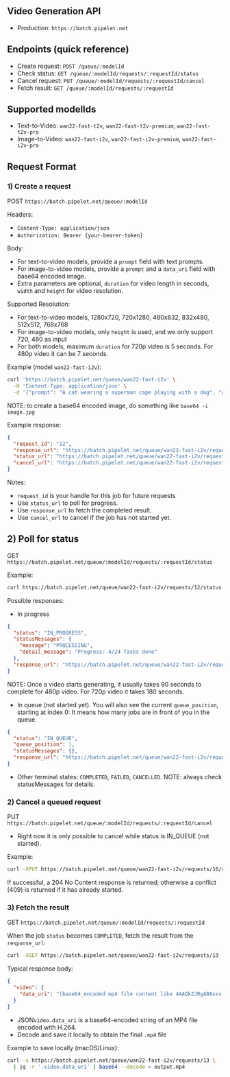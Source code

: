 
## Video Generation API

- Production: `https://batch.pipelet.net`

## Endpoints (quick reference)

- Create request: `POST /queue/:modelId`
- Check status: `GET /queue/:modelId/requests/:requestId/status`
- Cancel request: `PUT /queue/:modelId/requests/:requestId/cancel`
- Fetch result: `GET /queue/:modelId/requests/:requestId`

## Supported modelIds

- Text-to-Video: `wan22-fast-t2v`, `wan22-fast-t2v-premium`, `wan22-fast-t2v-pro`
- Image-to-Video: `wan22-fast-i2v`, `wan22-fast-i2v-premium`, `wan22-fast-i2v-pro`

## Request Format

### 1) Create a request

POST `https://batch.pipelet.net/queue/:modelId`


Headers:
- `Content-Type: application/json`
- `Authorization: Bearer {your-bearer-token}`


Body:
* For text-to-video models, provide a `prompt` field with text prompts.
* For image-to-video models, provide a `prompt` and a `data_uri` field with base64 encoded image.
* Extra parameters are optional, `duration` for video length in seconds, `width` and `height` for video resolution.

Supported Resolution:
* For text-to-video models, 1280x720, 720x1280, 480x832, 832x480, 512x512, 768x768
* For image-to-video models, only `height` is used, and we only support 720, 480 as input
* For both models, maximum `duration` for 720p video is 5 seconds. For 480p video it can be 7 seconds.

Example (model `wan22-fast-i2v`):

```bash
curl 'https://batch.pipelet.net/queue/wan22-fast-i2v' \
  -H 'Content-Type: application/json' \
  -d '{"prompt": "A cat wearing a superman cape playing with a dog", "data_uri": "(base64 encoded image)", "duration": 5, "height": 720}'
```
NOTE: to create a base64 encoded image, do something like `base64 -i image.jpg`

Example response:

```json
{
  "request_id": "12",
  "response_url": "https://batch.pipelet.net/queue/wan22-fast-i2v/requests/12",
  "status_url": "https://batch.pipelet.net/queue/wan22-fast-i2v/requests/12/status",
  "cancel_url": "https://batch.pipelet.net/queue/wan22-fast-i2v/requests/12/cancel"
}
```

Notes:
- `request_id` is your handle for this job for future requests
- Use `status_url` to poll for progress.
- Use `response_url` to fetch the completed result.
- Use `cancel_url` to cancel if the job has not started yet.

## 2) Poll for status

GET `https://batch.pipelet.net/queue/:modelId/requests/:requestId/status`

Example:

```bash
curl https://batch.pipelet.net/queue/wan22-fast-i2v/requests/12/status
```

Possible responses:

- In progress

```json
{
  "status": "IN_PROGRESS",
  "statusMessages": {
    "message": "PROCESSING",
    "detail_message": "Progress: 4/24 Tasks done"
  },
  "response_url": "https://batch.pipelet.net/queue/wan22-fast-i2v/requests/12"
}
```
NOTE: Once a video starts generating, it usually takes 90 seconds to complete for 480p video. For 720p video it takes 180 seconds.

- In queue (not started yet). You will also see the current `queue_position`, starting at index 0: It means how many jobs are in front of you in the queue.

```json
{
  "status": "IN_QUEUE",
  "queue_position": 1,
  "statusMessages": {},
  "response_url": "https://batch.pipelet.net/queue/wan22-fast-i2v/requests/16"
}
```

- Other terminal states: `COMPLETED`, `FAILED`, `CANCELLED`.
NOTE: always check statusMessages for details.

### 2) Cancel a queued request

PUT `https://batch.pipelet.net/queue/:modelId/requests/:requestId/cancel`

- Right now it is only possible to cancel while status is IN_QUEUE (not started).

Example:

```bash
curl -XPUT https://batch.pipelet.net/queue/wan22-fast-i2v/requests/16/cancel
```

If successful, a 204 No Content response is returned; otherwise a conflict (409) is returned if it has already started.

### 3) Fetch the result

GET `https://batch.pipelet.net/queue/:modelId/requests/:requestId`

When the job `status` becomes `COMPLETED`, fetch the result from the `response_url`:

```bash
curl -XGET https://batch.pipelet.net/queue/wan22-fast-i2v/requests/13
```

Typical response body:

```json
{
  "video": {
    "data_uri": "(base64_encoded mp4 file content like 4AAQkZJRgABAxxx)"
  }
}
```

-  JSON`video.data_uri` is a base64-encoded string of an MP4 file encoded with H.264.
- Decode and save it locally to obtain the final `.mp4` file

Example to save locally (macOS/Linux):

```bash
curl -s https://batch.pipelet.net/queue/wan22-fast-i2v/requests/13 \
  | jq -r '.video.data_uri' | base64 --decode > output.mp4
```
